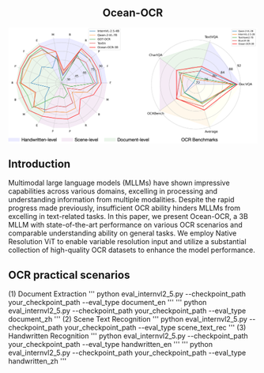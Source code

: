 <h2 align="center">Ocean-OCR</a></h2>

<p align="center">
<img src="benchmarks.png" style="width: 700px" align=center>
</p>


## Introduction
Multimodal large language models (MLLMs) have shown impressive capabilities across various domains, excelling in processing and understanding information from multiple modalities. Despite the rapid progress made previously, insufficient OCR ability hinders MLLMs from excelling in text-related tasks. In this paper, we present Ocean-OCR, a 3B MLLM with state-of-the-art performance on various OCR scenarios and comparable understanding ability on general tasks. We employ Native Resolution ViT to enable variable resolution input and utilize a substantial collection of high-quality OCR datasets to enhance the model performance.

## OCR practical scenarios

(1) Document Extraction
'''
python eval_internvl2_5.py --checkpoint_path your_checkpoint_path --eval_type document_en
'''
'''
python eval_internvl2_5.py --checkpoint_path your_checkpoint_path --eval_type document_zh
'''
(2) Scene Text Recognition
'''
python eval_internvl2_5.py --checkpoint_path your_checkpoint_path --eval_type scene_text_rec
'''
(3) Handwritten Recognition
'''
python eval_internvl2_5.py --checkpoint_path your_checkpoint_path --eval_type handwritten_en
'''
'''
python eval_internvl2_5.py --checkpoint_path your_checkpoint_path --eval_type handwritten_zh
'''
